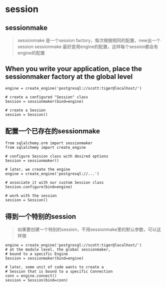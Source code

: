 # session

## sessionmake
> sessionmake 是一个session factory，每次根据相同的配置，new出一个session
> sessionmake 最好是用engine的配置，这样每个session都会有engine的配置

## When you write your application, place the sessionmaker factory at the global level
```
engine = create_engine('postgresql://scott:tiger@localhost/')

# create a configured "Session" class
Session = sessionmaker(bind=engine)

# create a Session
session = Session()
```

## 配置一个已存在的sessionmake
```
from sqlalchemy.orm import sessionmaker
from sqlalchemy import create_engine

# configure Session class with desired options
Session = sessionmaker()

# later, we create the engine
engine = create_engine('postgresql://...')

# associate it with our custom Session class
Session.configure(bind=engine)

# work with the session
session = Session()
```

## 得到一个特别的session
> 如果要创建一个特别的session，不用sessionmake里的默认参数，可以这样做
```
engine = create_engine('postgresql://scott:tiger@localhost/')
# at the module level, the global sessionmaker,
# bound to a specific Engine
Session = sessionmaker(bind=engine)

# later, some unit of code wants to create a
# Session that is bound to a specific Connection
conn = engine.connect()
session = Session(bind=conn)
```